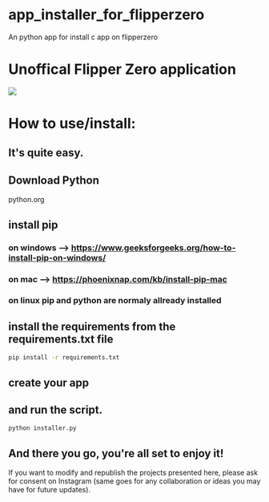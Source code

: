 # app_installer_for_flipperzero
An python app for install c app on flipperzero
# Unoffical Flipper Zero application

![](https://thumb.tildacdn.com/tild3332-3839-4061-b663-363464303432/-/resize/214x/-/format/webp/noroot.png)

# How to use/install: 

## It's quite easy. 
## Download Python
python.org
## install pip
### on windows --> https://www.geeksforgeeks.org/how-to-install-pip-on-windows/
### on mac --> https://phoenixnap.com/kb/install-pip-mac
### on linux pip and python are normaly allready installed
## install the requirements from the requirements.txt file
```bash
pip install -r requirements.txt
```
## create your app
## and run the script. 
```bash
python installer.py
```

## And there you go, you're all set to enjoy it!

If you want to modify and republish the projects presented here, please ask for consent on Instagram (same goes for any collaboration or ideas you may have for future updates).
